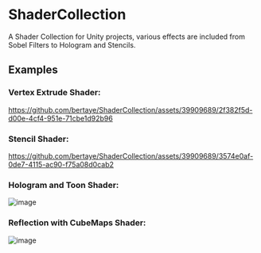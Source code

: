# ShaderCollection
A Shader Collection for Unity projects, various effects are included from Sobel Filters to Hologram and Stencils.

## Examples
### Vertex Extrude Shader:


https://github.com/bertaye/ShaderCollection/assets/39909689/2f382f5d-d00e-4cf4-951e-71cbe1d92b96

### Stencil Shader:

https://github.com/bertaye/ShaderCollection/assets/39909689/3574e0af-0de7-4115-ac90-f75a08d0cab2


### Hologram and Toon Shader:
![image](https://github.com/bertaye/ShaderCollection/assets/39909689/efc62aee-097e-41c4-b564-a79bfa0bf0ba)

### Reflection with CubeMaps Shader:

![image](https://github.com/bertaye/ShaderCollection/assets/39909689/687fa935-8e92-491b-ab15-19b371535ae0)
